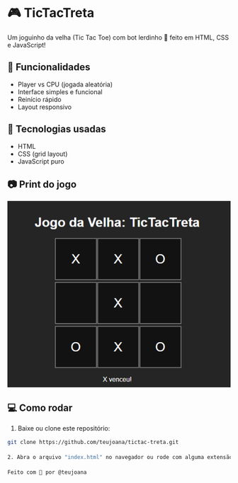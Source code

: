 # 🎮 TicTacTreta

Um joguinho da velha (Tic Tac Toe) com bot lerdinho 🤖 feito em HTML, CSS e JavaScript!

## 🚀 Funcionalidades
- Player vs CPU (jogada aleatória)
- Interface simples e funcional
- Reinício rápido
- Layout responsivo

## 🧠 Tecnologias usadas
- HTML
- CSS (grid layout)
- JavaScript puro

## 📷 Print do jogo
![Visual do Jogo](print.png)

## 💻 Como rodar

1. Baixe ou clone este repositório:
```bash
git clone https://github.com/teujoana/tictac-treta.git

2. Abra o arquivo "index.html" no navegador ou rode com alguma extensão tipo Live Server no VS Code. :D

Feito com 💚 por @teujoana
